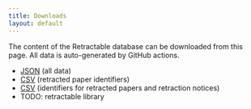 ```yaml
---
title: Downloads
layout: default
---
```

The content of the Retractable database can be downloaded from this page. All data is auto-generated by GitHub actions.

- [JSON](https://raw.githubusercontent.com/jmillanacosta/retractable/main/data/retractable.json) (all data)
- [CSV](https://raw.githubusercontent.com/jmillanacosta/retractable/main/data/ids.csv) (retracted paper identifiers)
- [CSV](https://raw.githubusercontent.com/jmillanacosta/retractable/main/data/IDPMCID.csv) (identifiers for retracted papers and retraction notices)
- TODO: retractable library
